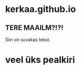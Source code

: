 # kerkaa.github.io
<!DOCTYPE html>
<h2>TERE MAAILM?!?!</h2>
<p>Siin on suvakas tekst.</p>
<h1>veel üks pealkiri</h1>

